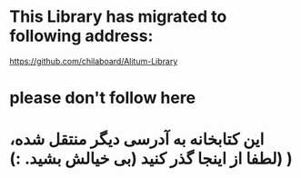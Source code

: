 # This Library has migrated to following address:
https://github.com/chilaboard/Alitum-Library
# please don't follow here
# این کتابخانه به آدرسی دیگر منتقل شده، لطفا از اینجا گذر کنید (بی خیالش بشید. :)) )
